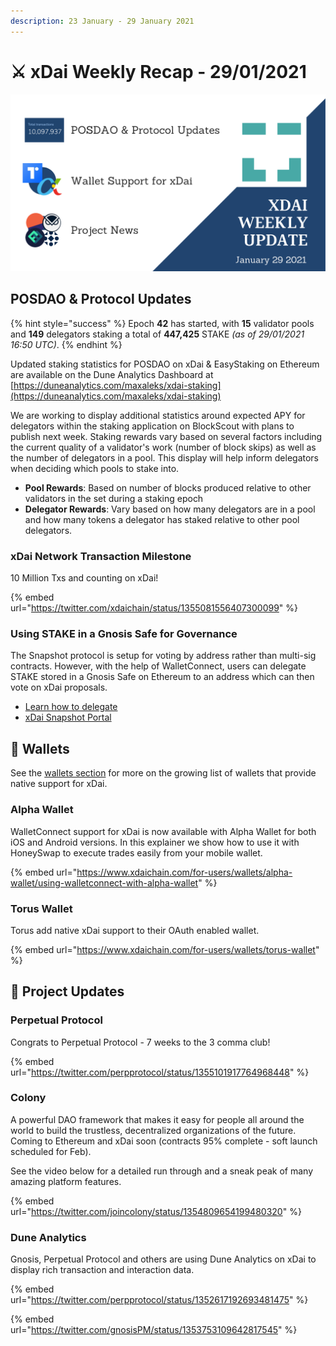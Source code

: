 ```yaml
---
description: 23 January - 29 January 2021
---
```


# ⚔️ xDai Weekly Recap - 29/01/2021

![](../../../../.gitbook/assets/green-and-black-modern-sales-marketing-presentation%20%2829%29.png)

## POSDAO & Protocol Updates

{% hint style="success" %}
Epoch **42** has started, with **15** validator pools and **149** delegators staking a total of **447,425** STAKE _\(as of 29/01/2021 16:50 UTC\)_.
{% endhint %}

Updated staking statistics for POSDAO on xDai & EasyStaking on Ethereum are available on the Dune Analytics Dashboard at [https://duneanalytics.com/maxaleks/xdai-staking](https://duneanalytics.com/maxaleks/xdai-staking)

We are working to display additional statistics around expected APY for delegators within the staking application on BlockScout with plans to publish next week. Staking rewards vary based on several factors including the current quality of a validator's work \(number of block skips\) as well as the number of delegators in a pool. This display will help inform delegators when deciding which pools to stake into.

* **Pool Rewards**: Based on number of blocks produced relative to other validators in the set during a staking epoch
* **Delegator Rewards**: Vary based on how many delegators are in a pool and how many tokens a delegator has staked relative to other pool delegators.

### xDai Network Transaction Milestone

10 Million Txs and counting on xDai! 

{% embed url="https://twitter.com/xdaichain/status/1355081556407300099" %}

### Using STAKE in a Gnosis Safe for Governance

The Snapshot protocol is setup for voting by address rather than multi-sig contracts. However, with the help of WalletConnect, users can delegate STAKE stored in a Gnosis Safe on Ethereum to an address which can then vote on xDai proposals.

* [Learn how to delegate](../../../../for-users/governance/stake-weighted-voting/delegate-stake-voting-weight-with-gnosis-safe.md)
* [xDai Snapshot Portal](https://snapshot.page/#/xdaistake.eth)

## 💸 Wallets

See the [wallets section](../../../../for-users/wallets/) for more on the growing list of wallets that provide native support for xDai.

### Alpha Wallet

WalletConnect support for xDai is now available with Alpha Wallet for both iOS and Android versions. In this explainer we show how to use it with HoneySwap to execute trades easily from your mobile wallet.

{% embed url="https://www.xdaichain.com/for-users/wallets/alpha-wallet/using-walletconnect-with-alpha-wallet" %}

### Torus Wallet

Torus add native xDai support to their OAuth enabled wallet.

{% embed url="https://www.xdaichain.com/for-users/wallets/torus-wallet" %}

## 🦋 Project Updates

### Perpetual Protocol

Congrats to Perpetual Protocol - 7 weeks to the 3 comma club!

{% embed url="https://twitter.com/perpprotocol/status/1355101917764968448" %}

### Colony

A powerful DAO framework that makes it easy for people all around the world to build the trustless, decentralized organizations of the future. Coming to Ethereum and xDai soon \(contracts 95% complete - soft launch scheduled for Feb\).  
  
See the video below for a detailed run through and a sneak peak of many amazing platform features.

{% embed url="https://twitter.com/joincolony/status/1354809654199480320" %}

### Dune Analytics

Gnosis, Perpetual Protocol and others are using Dune Analytics on xDai to display rich transaction and interaction data.

{% embed url="https://twitter.com/perpprotocol/status/1352617192693481475" %}

{% embed url="https://twitter.com/gnosisPM/status/1353753109642817545" %}











